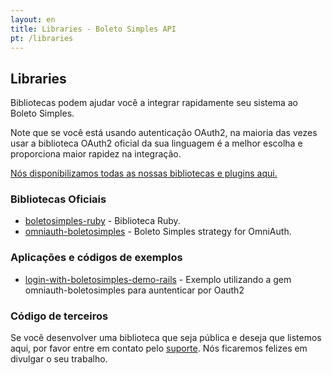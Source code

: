 ```yaml
---
layout: en
title: Libraries - Boleto Simples API
pt: /libraries
---
```


## Libraries

Bibliotecas podem ajudar você a integrar rapidamente seu sistema ao Boleto Simples.

Note que se você está usando autenticação OAuth2,
    na maioria das vezes usar a biblioteca OAuth2 oficial da sua linguagem é a melhor escolha e proporciona maior
    rapidez na integração.

[Nós disponibilizamos todas as nossas bibliotecas e plugins aqui.](https://github.com/boletosimples/)

### Bibliotecas Oficiais

*   [boletosimples-ruby](https://github.com/BoletoSimples/boletosimples-ruby) - Biblioteca Ruby.
*   [omniauth-boletosimples](https://github.com/BoletoSimples/omniauth-boletosimples) - Boleto Simples strategy for OmniAuth.

### Aplicações e códigos de exemplos

*   [login-with-boletosimples-demo-rails](https://github.com/BoletoSimples/login-with-boletosimples-demo-rails) - Exemplo utilizando a gem omniauth-boletosimples para auntenticar por Oauth2

### Código de terceiros

Se você desenvolver uma biblioteca que seja pública e deseja que listemos aqui, por favor entre em contato pelo [suporte](http://suporte.boletosimples.com.br). Nós ficaremos felizes em divulgar o seu trabalho.
